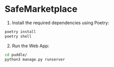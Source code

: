 # SafeMarketplace

1. Install the required dependencies using Poetry:

```bash
poetry install
poetry shell
```

2. Run the Web App:

```bash
cd puddle/
python3 manage.py runserver
```

